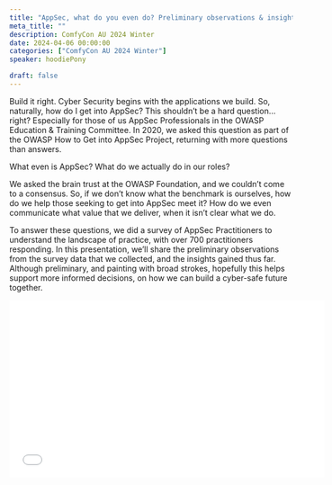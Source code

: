 ```yaml
---
title: "AppSec, what do you even do? Preliminary observations & insights from a global survey of practitioners."
meta_title: ""
description: ComfyCon AU 2024 Winter
date: 2024-04-06 00:00:00
categories: ["ComfyCon AU 2024 Winter"]
speaker: hoodiePony

draft: false
---
```

Build it right. Cyber Security begins with the applications we build. 
So, naturally, how do I get into AppSec? This shouldn’t be a hard question… right? Especially for those of us AppSec Professionals in the OWASP Education & Training Committee. In 2020, we asked this question as part of the OWASP How to Get into AppSec Project, returning with more questions than answers.

What even is AppSec? What do we actually do in our roles?

We asked the brain trust at the OWASP Foundation, and we couldn’t come to a consensus. So, if we don’t know what the benchmark is ourselves, how do we help those seeking to get into AppSec meet it? How do we even communicate what value that we deliver, when it isn’t clear what we do.

To answer these questions, we did a survey of AppSec Practitioners to understand the landscape of practice, with over 700 practitioners responding. In this presentation, we’ll share the preliminary observations from the survey data that we collected, and the insights gained thus far. Although preliminary, and painting with broad strokes, hopefully this helps support more informed decisions, on how we can build a cyber-safe future together.

<iframe width="560" height="315" src="None" title="YouTube video player" frameborder="0" allow="accelerometer; autoplay; clipboard-write; encrypted-media; gyroscope; picture-in-picture; web-share" allowfullscreen></iframe>